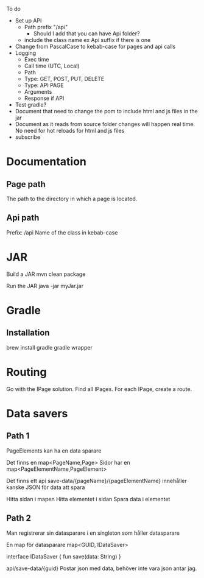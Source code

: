 
To do
- Set up API
  - Path prefix "/api" 
    - Should I add that you can have Api folder?
  - include the class name ex Api suffix if there is one
- Change from PascalCase to kebab-case for pages and api calls
- Logging
  - Exec time
  - Call time (UTC, Local)
  - Path
  - Type: GET, POST, PUT, DELETE
  - Type: API PAGE
  - Arguments
  - Response if API
- Test gradle?
- Document that need to change the pom to include html and js files in the jar
- Document as it reads from source folder changes will happen real time. No need for hot reloads for html and js files
- subscribe

# Documentation
## Page path
The path to the directory in which a page is located. 

## Api path
Prefix: /api
Name of the class in kebab-case

# JAR
Build a JAR
mvn clean package

Run the JAR
java -jar myJar.jar

# Gradle
## Installation
brew install gradle
gradle wrapper

# Routing 
Go with the IPage solution. 
Find all IPages. 
For each IPage, create a route.


# Data savers
## Path 1
PageElements kan ha en data sparare

Det finns en map<PageName,Page>
Sidor har en map<PageElementName,PageElement>

Det finns ett api save-data/{pageName}/{pageElementName}
innehåller kanske JSON för data att spara

Hitta sidan i mapen
Hitta elementet i sidan
Spara data i elementet


## Path 2

Man registrerar sin datasparare i en singleton som håller datasparare

En map för datasparare
map<GUID, IDataSaver>

interface IDataSaver {
    fun save(data: String)
}

api/save-data/{guid}
Postar json med data, behöver inte vara json antar jag.